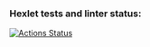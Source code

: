 ### Hexlet tests and linter status:
[![Actions Status](https://github.com/qtsbld/frontend-project-44/actions/workflows/hexlet-check.yml/badge.svg)](https://github.com/qtsbld/frontend-project-44/actions)